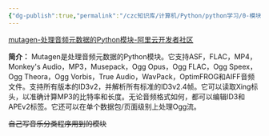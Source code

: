 ```yaml
---
{"dg-publish":true,"permalink":"/czc知识库/计算机/Python/python学习/0-模块/python模块：mutagen：处理音频元数据的Python模块/","dgPassFrontmatter":true,"created":"2024-12-07T08:39:46.923+08:00","updated":"2024-12-08T12:19:23.674+08:00"}
---
```



[mutagen-处理音频元数据的Python模块-阿里云开发者社区](https://developer.aliyun.com/article/779937)

**简介：** Mutagen是处理音频元数据的Python模块。它支持ASF，FLAC，MP4，Monkey's Audio，MP3，Musepack，Ogg Opus，Ogg FLAC，Ogg Speex，Ogg Theora，Ogg Vorbis，True Audio，WavPack，OptimFROG和AIFF音频文件。支持所有版本的ID3v2，并解析所有标准的ID3v2.4帧。它可以读取Xing标头，以准确计算MP3的比特率和长度。无论音频格式如何，都可以编辑ID3和APEv2标签。它还可以在单个数据包/页面级别上处理Ogg流。


~~自己写音乐分类程序用到的模块~~
